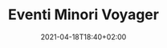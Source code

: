 ---
title: Eventi Minori Voyager
description: Anomalie minori sulla Cl.Voyager
date: 2021-04-18T18:40+02:00
draft: false
collapsible: true
weight: 2
---